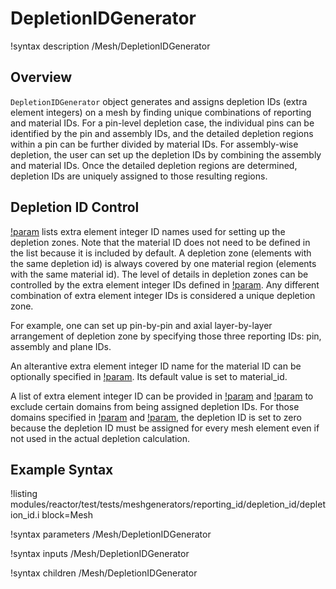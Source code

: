 # DepletionIDGenerator

!syntax description /Mesh/DepletionIDGenerator

## Overview

`DepletionIDGenerator` object generates and assigns depletion IDs (extra element integers) on a mesh by finding unique combinations of reporting and material IDs.
For a pin-level depletion case, the individual pins can be identified by the pin and assembly IDs, and the detailed depletion regions within a pin can be further divided by material IDs.
For assembly-wise depletion, the user can set up the depletion IDs by combining the assembly and material IDs.
Once the detailed depletion regions are determined, depletion IDs are uniquely assigned to those resulting regions.

## Depletion ID Control

[!param](/Mesh/DepletionIDGenerator/id_name) lists extra element integer ID names used for setting up the depletion zones.
Note that the material ID does not need to be defined in the list because it is included by default.
A depletion zone (elements with the same depletion id) is always covered by one material region (elements with the same material id).
The level of details in depletion zones can be controlled by the extra element integer IDs defined in [!param](/Mesh/DepletionIDGenerator/id_name).
Any different combination of extra element integer IDs is considered a unique depletion zone.

For example, one can set up pin-by-pin and axial layer-by-layer arrangement of depletion zone by specifying those three reporting IDs: pin, assembly and plane IDs.

An alterantive extra element integer ID name for the material ID can be optionally specified in [!param](/Mesh/DepletionIDGenerator/material_id_name). Its default value is set to  material_id.

A list of extra element integer ID can be provided in [!param](/Mesh/DepletionIDGenerator/exclude_id_name) and [!param](/Mesh/DepletionIDGenerator/exclude_id_value) to exclude certain domains from being assigned depletion IDs.
For those domains specified in [!param](/Mesh/DepletionIDGenerator/exclude_id_name) and [!param](/Mesh/DepletionIDGenerator/exclude_id_value), the depletion ID is set to zero because the depletion ID must be assigned for every mesh element even if not used in the actual depletion calculation.

## Example Syntax

!listing modules/reactor/test/tests/meshgenerators/reporting_id/depletion_id/depletion_id.i block=Mesh

!syntax parameters /Mesh/DepletionIDGenerator

!syntax inputs /Mesh/DepletionIDGenerator

!syntax children /Mesh/DepletionIDGenerator
